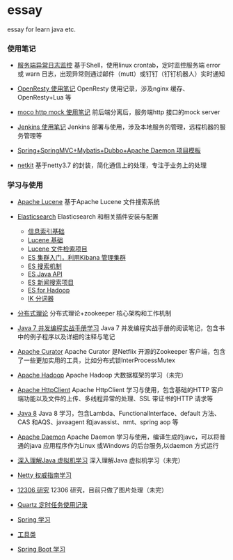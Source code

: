 # essay
essay for learn java etc.

### 使用笔记

* [服务端异常日志监控](https://github.com/windfish/essay/tree/master/src/com/demon/alarm/log)
基于Shell，使用linux crontab，定时监控服务端 error 或 warn 日志，出现异常则通过邮件（mutt）或钉钉（钉钉机器人）实时通知

* [OpenResty 使用笔记](https://github.com/windfish/essay/tree/master/note/openresty%2Blua)
OpenResty 使用记录，涉及nginx 缓存、OpenResty+Lua 等

* [moco http mock 使用笔记](https://github.com/windfish/essay/tree/master/httpmock)
前后端分离后，服务端http 接口的mock server

* [Jenkins 使用笔记](https://github.com/windfish/essay/tree/master/jenkins)
Jenkins 部署与使用，涉及本地服务的管理，远程机器的服务管理等

* [Spring+SpringMVC+Mybatis+Dubbo+Apache Daemon 项目模板](https://github.com/windfish/ssm_example)

* [netkit](https://github.com/windfish/netkit)
基于netty3.7 的封装，简化通信上的处理，专注于业务上的处理


### 学习与使用

* [Apache Lucene](https://github.com/windfish/java-essay/tree/master/src/com/demon/lucene/book/chapter3)
基于Apache Lucene 文件搜索系统 

* [Elasticsearch](https://github.com/windfish/essay/tree/master/src/com/demon/lucene/book/chapter4)
Elasticsearch 和相关插件安装与配置
    * [信息索引基础](https://github.com/windfish/essay/tree/master/src/com/demon/lucene/book/chapter1)
    * [Lucene 基础](https://github.com/windfish/essay/tree/master/src/com/demon/lucene/book/chapter2)
    * [Lucene 文件检索项目](https://github.com/windfish/essay/tree/master/src/com/demon/lucene/book/chapter3)
    * [ES 集群入门，利用Kibana 管理集群](https://github.com/windfish/essay/tree/master/src/com/demon/lucene/book/chapter5)
    * [ES 搜索机制](https://github.com/windfish/essay/tree/master/src/com/demon/lucene/book/chapter6)
    * [ES Java API](https://github.com/windfish/essay/tree/master/src/com/demon/lucene/book/chapter8)
    * [ES 新闻搜索项目](https://github.com/windfish/essay/tree/master/src/com/demon/lucene/book/chapter10)
    * [ES for Hadoop](https://github.com/windfish/essay/tree/master/src/com/demon/lucene/book/chapter11)
    * [IK 分词器](https://github.com/windfish/essay/tree/master/src/com/demon/lucene/book/ik)

* [分布式理论](https://github.com/windfish/essay/blob/master/src/com/demon/distributed/zookeeper/zookeeper%20%E7%90%86%E8%AE%BA.md)
分布式理论+zookeeper 核心架构和工作机制

* [Java 7 并发编程实战手册学习](https://github.com/windfish/essay/tree/master/src/com/demon/concurrency)
Java 7 并发编程实战手册的阅读笔记，包含书中的例子程序以及详细的注释与笔记

* [Apache Curator](https://github.com/windfish/essay/tree/master/src/com/demon/distributed/curator)
Apache Curator 是Netflix 开源的Zookeeper 客户端，包含了一些更加实用的工具，比如分布式锁InterProcessMutex

* [Apache Hadoop](https://github.com/windfish/essay/tree/master/src/com/demon/hadoop)
Apache Hadoop 大数据框架的学习（未完）

* [Apache HttpClient](https://github.com/windfish/essay/tree/master/src/com/demon/http/httpclient)
Apache HttpClient 学习与使用，包含基础的HTTP 客户端功能以及文件的上传、多线程异常的处理、SSL 带证书的HTTP 请求等

* [Java 8](https://github.com/windfish/essay/tree/master/src/com/demon/java8)
Java 8 学习，包含Lambda、FunctionalInterface、default 方法、CAS 和AQS、javaagent 和javassist、nmt、spring aop 等

* [Apache Daemon](https://github.com/windfish/essay/tree/master/src/com/demon/jsvc)
Apache Daemon 学习与使用，编译生成的javc，可以将普通的java 应用程序作为Linux 或Windows 的后台服务,以daemon 方式运行

* [深入理解Java 虚拟机学习](https://github.com/windfish/essay/tree/master/src/com/demon/jvm)
深入理解Java 虚拟机学习（未完）

* [Netty 权威指南学习](https://github.com/windfish/essay/tree/master/src/com/demon/netty)

* [12306 研究](https://github.com/windfish/essay/tree/master/src/com/demon/kyfw)
12306 研究，目前只做了图片处理（未完）

* [Quartz 定时任务使用记录](https://github.com/windfish/essay/tree/master/src/com/demon/quartz)

* [Spring 学习](https://github.com/windfish/essay/tree/master/src/com/demon/spring)

* [工具类](https://github.com/windfish/essay/tree/master/src/com/demon/util)

* [Spring Boot 学习](https://github.com/windfish/spring-boot-learn)


